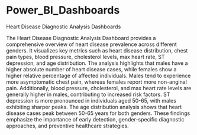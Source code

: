 # Power_BI_Dashboards
Heart Disease Diagnostic Analysis Dashboards

The Heart Disease Diagnostic Analysis Dashboard provides a comprehensive overview of heart disease prevalence across different genders. It visualizes key metrics such as heart disease distribution, chest pain types, blood pressure, cholesterol levels, max heart rate, ST depression, and age distribution. The analysis highlights that males have a higher absolute number of heart disease cases, while females show a higher relative percentage of affected individuals. Males tend to experience more asymptomatic chest pain, whereas females report more non-anginal pain. Additionally, blood pressure, cholesterol, and max heart rate levels are generally higher in males, contributing to increased risk factors. ST depression is more pronounced in individuals aged 50-65, with males exhibiting sharper peaks. The age distribution analysis shows that heart disease cases peak between 50-65 years for both genders. These findings emphasize the importance of early detection, gender-specific diagnostic approaches, and preventive healthcare strategies.
